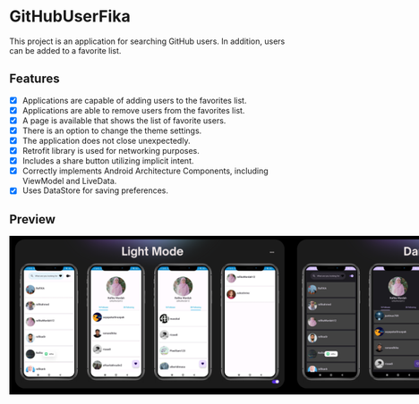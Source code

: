 # GitHubUserFika
This project is an application for searching GitHub users. In addition, users can be added to a favorite list.

## Features <a name="Feature"></a>
- [x] Applications are capable of adding users to the favorites list.
- [x] Applications are able to remove users from the favorites list.
- [x] A page is available that shows the list of favorite users.
- [x] There is an option to change the theme settings.
- [x] The application does not close unexpectedly.
- [x] Retrofit library is used for networking purposes.
- [x] Includes a share button utilizing implicit intent.
- [x] Correctly implements Android Architecture Components, including ViewModel and LiveData.
- [x] Uses DataStore for saving preferences.

## Preview <a name="Preview"></a>
<div style="display:flex;">
     <img alt="Preview" title="Preview" width="" src="images/1.png" />
      <img alt="Preview" title="Preview" width="" src="images/2.png" />
</div>
